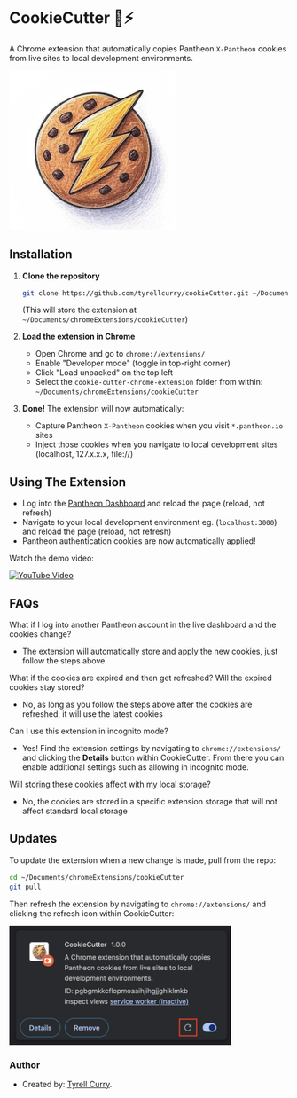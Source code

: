 # CookieCutter 🍪⚡️

A Chrome extension that automatically copies Pantheon `X-Pantheon` cookies from live sites to local development environments.

<img src="./cookie-cutter-chrome-extension/cc-icon.png" alt="CookieCutter Logo" width="300" height="auto">

## Installation

1. **Clone the repository**

   ```bash
   git clone https://github.com/tyrellcurry/cookieCutter.git ~/Documents/chromeExtensions/cookieCutter
   ```

   (This will store the extension at `~/Documents/chromeExtensions/cookieCutter`)

2. **Load the extension in Chrome**

   - Open Chrome and go to `chrome://extensions/`
   - Enable "Developer mode" (toggle in top-right corner)
   - Click "Load unpacked" on the top left
   - Select the `cookie-cutter-chrome-extension` folder from within: `~/Documents/chromeExtensions/cookieCutter`

3. **Done!** The extension will now automatically:
   - Capture Pantheon `X-Pantheon` cookies when you visit `*.pantheon.io` sites
   - Inject those cookies when you navigate to local development sites (localhost, 127.x.x.x, file://)

## Using The Extension

- Log into the [Pantheon Dashboard](https://dashboard.pantheon.io/) and reload the page (reload, not refresh)
- Navigate to your local development environment eg. (`localhost:3000`) and reload the page (reload, not refresh)
- Pantheon authentication cookies are now automatically applied!

Watch the demo video:

[![YouTube Video](https://img.youtube.com/vi/CtGg9PiYX8w/hqdefault.jpg)](https://youtu.be/CtGg9PiYX8w)

## FAQs

What if I log into another Pantheon account in the live dashboard and the cookies change?

- The extension will automatically store and apply the new cookies, just follow the steps above

What if the cookies are expired and then get refreshed? Will the expired cookies stay stored?

- No, as long as you follow the steps above after the cookies are refreshed, it will use the latest cookies

Can I use this extension in incognito mode?

- Yes! Find the extension settings by navigating to `chrome://extensions/` and clicking the **Details** button within CookieCutter. From there you can enable additional settings such as allowing in incognito mode.

Will storing these cookies affect with my local storage?

- No, the cookies are stored in a specific extension storage that will not affect standard local storage

## Updates

To update the extension when a new change is made, pull from the repo:

```bash
cd ~/Documents/chromeExtensions/cookieCutter
git pull
```
Then refresh the extension by navigating to `chrome://extensions/` and clicking the refresh icon within CookieCutter:

<img src="./images/refresh-cc.png" alt="CookieCutter Logo" width="400" height="auto">

### Author

- Created by: [Tyrell Curry](https://github.com/tyrellcurry).
